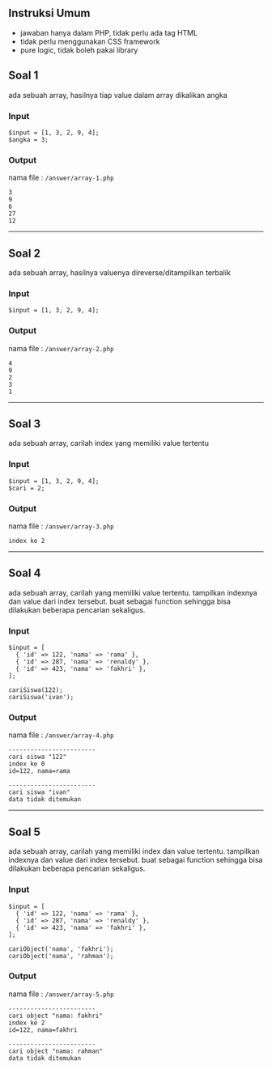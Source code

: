## Instruksi Umum

- jawaban hanya dalam PHP, tidak perlu ada tag HTML
- tidak perlu menggunakan CSS framework
- pure logic, tidak boleh pakai library

## Soal 1

ada sebuah array, hasilnya tiap value dalam array dikalikan angka

### Input

```
$input = [1, 3, 2, 9, 4];
$angka = 3;
```

### Output

nama file : `/answer/array-1.php`

```
3
9
6
27
12
```

---

## Soal 2

ada sebuah array, hasilnya valuenya direverse/ditampilkan terbalik

### Input

```
$input = [1, 3, 2, 9, 4];
```

### Output

nama file : `/answer/array-2.php`

```
4
9
2
3
1
```

---

## Soal 3

ada sebuah array, carilah index yang memiliki value tertentu

### Input

```
$input = [1, 3, 2, 9, 4];
$cari = 2;
```

### Output

nama file : `/answer/array-3.php`

```
index ke 2
```

---

## Soal 4

ada sebuah array, carilah yang memiliki value tertentu. tampilkan indexnya dan value dari index tersebut. buat sebagai function sehingga bisa dilakukan beberapa pencarian sekaligus. 

### Input

```
$input = [
  { 'id' => 122, 'nama' => 'rama' },
  { 'id' => 287, 'nama' => 'renaldy' },
  { 'id' => 423, 'nama' => 'fakhri' },
];

cariSiswa(122);
cariSiswa('ivan');
```

### Output

nama file : `/answer/array-4.php`

```
------------------------
cari siswa "122"
index ke 0
id=122, nama=rama

------------------------
cari siswa "ivan"
data tidak ditemukan
```

---

## Soal 5

ada sebuah array, carilah yang memiliki index dan value tertentu. tampilkan indexnya dan value dari index tersebut. buat sebagai function sehingga bisa dilakukan beberapa pencarian sekaligus.

### Input

```
$input = [
  { 'id' => 122, 'nama' => 'rama' },
  { 'id' => 287, 'nama' => 'renaldy' },
  { 'id' => 423, 'nama' => 'fakhri' },
];

cariObject('nama', 'fakhri');
cariObject('nama', 'rahman');
```

### Output

nama file : `/answer/array-5.php`

```
------------------------
cari object "nama: fakhri"
index ke 2
id=122, nama=fakhri

------------------------
cari object "nama: rahman"
data tidak ditemukan
```